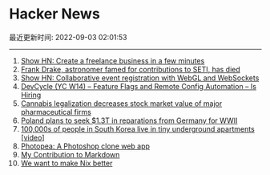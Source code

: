 # Hacker News

最近更新时间: 2022-09-03 02:01:53

--- 
1. [Show HN: Create a freelance business in a few minutes](https://clienty.app/) 
2. [Frank Drake, astronomer famed for contributions to SETI, has died](https://arstechnica.com/science/2022/09/frank-drake-astronomer-famed-for-contributions-to-seti-has-died/) 
3. [Show HN: Collaborative event registration with WebGL and WebSockets](https://nextjs.org/conf?d=oct2022) 
4. [DevCycle (YC W14) – Feature Flags and Remote Config Automation – Is Hiring](https://devcycle.com/company/careers) 
5. [Cannabis legalization decreases stock market value of major pharmaceutical firms](http://news.unm.edu/news/cannabis-legalization-decreases-the-stock-market-value-of-major-pharmaceutical-firms) 
6. [Poland plans to seek $1.3T in reparations from Germany for WWII](https://www.axios.com/2022/09/01/poland-reparations-germany-wwii) 
7. [100,000s of people in South Korea live in tiny underground apartments [video]](https://www.bbc.co.uk/news/av/world-asia-62762128) 
8. [Photopea: A Photoshop clone web app](https://www.photopea.com/) 
9. [My Contribution to Markdown](https://leancrew.com/all-this/2022/09/my-contribution-to-markdown/) 
10. [We want to make Nix better](https://determinate.systems/posts/we-want-to-make-nix-better) 
